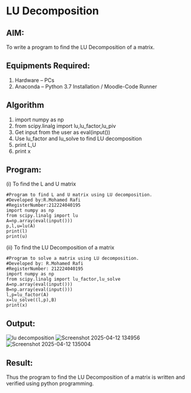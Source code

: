 # LU Decomposition 

## AIM:
To write a program to find the LU Decomposition of a matrix.

## Equipments Required:
1. Hardware – PCs
2. Anaconda – Python 3.7 Installation / Moodle-Code Runner

## Algorithm
1. import numpy as np
2. from scipy.linalg import lu,lu_factor,lu_piv
3. Get input from the user as eval(input())
4. Use lu_factor and lu_solve to find LU decomposition
5. print L,U
6. print x

## Program:
(i) To find the L and U matrix
```
#Program to find L and U matrix using LU decomposition.
#Developed by:R.Mohamed Rafi
#RegisterNumber:212224040195
import numpy as np
from scipy.linalg import lu
A=np.array(eval(input()))
p,l,u=lu(A)
print(l)
print(u) 
```


(ii) To find the LU Decomposition of a matrix
```
#Program to solve a matrix using LU decomposition.
#Developed by: R.Mohamed Rafi
#RegisterNumber: 212224040195
import numpy as np
from scipy.linalg import lu_factor,lu_solve
A=np.array(eval(input()))
B=np.array(eval(input()))
l,p=lu_factor(A)
x=lu_solve((l,p),B)
print(x)
```

## Output:
![lu decomposition]()
![Screenshot 2025-04-12 134956](https://github.com/user-attachments/assets/260f3b7e-bbdc-4b69-8148-37a2dc9fe0e8)
![Screenshot 2025-04-12 135004](https://github.com/user-attachments/assets/96a4623e-6a86-4dee-ae41-9c984ca0e6da)


## Result:
Thus the program to find the LU Decomposition of a matrix is written and verified using python programming.

